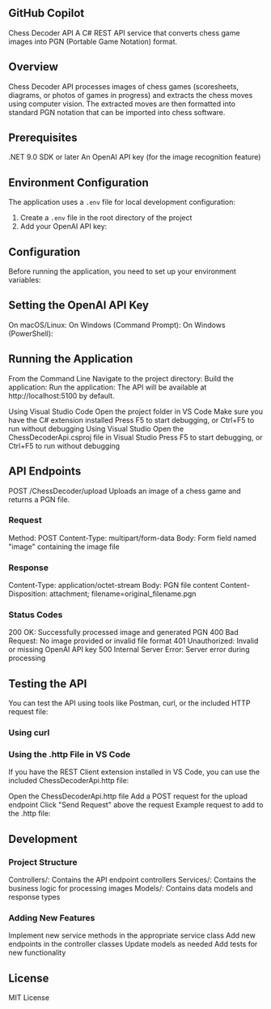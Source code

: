 ## GitHub Copilot
Chess Decoder API
A C# REST API service that converts chess game images into PGN (Portable Game Notation) format.

## Overview
Chess Decoder API processes images of chess games (scoresheets, diagrams, or photos of games in progress) and extracts the chess moves using computer vision. The extracted moves are then formatted into standard PGN notation that can be imported into chess software.

## Prerequisites
.NET 9.0 SDK or later
An OpenAI API key (for the image recognition feature)

## Environment Configuration

The application uses a `.env` file for local development configuration:

1. Create a `.env` file in the root directory of the project
2. Add your OpenAI API key:

## Configuration
Before running the application, you need to set up your environment variables:

## Setting the OpenAI API Key
On macOS/Linux:
On Windows (Command Prompt):
On Windows (PowerShell):

## Running the Application
From the Command Line
Navigate to the project directory:
Build the application:
Run the application:
The API will be available at http://localhost:5100 by default.

Using Visual Studio Code
Open the project folder in VS Code
Make sure you have the C# extension installed
Press F5 to start debugging, or Ctrl+F5 to run without debugging
Using Visual Studio
Open the ChessDecoderApi.csproj file in Visual Studio
Press F5 to start debugging, or Ctrl+F5 to run without debugging

## API Endpoints
POST /ChessDecoder/upload
Uploads an image of a chess game and returns a PGN file.

### Request
Method: POST
Content-Type: multipart/form-data
Body: Form field named "image" containing the image file

### Response
Content-Type: application/octet-stream
Body: PGN file content
Content-Disposition: attachment; filename=original_filename.pgn

### Status Codes
200 OK: Successfully processed image and generated PGN
400 Bad Request: No image provided or invalid file format
401 Unauthorized: Invalid or missing OpenAI API key
500 Internal Server Error: Server error during processing

## Testing the API
You can test the API using tools like Postman, curl, or the included HTTP request file:

### Using curl
### Using the .http File in VS Code
If you have the REST Client extension installed in VS Code, you can use the included ChessDecoderApi.http file:

Open the ChessDecoderApi.http file
Add a POST request for the upload endpoint
Click "Send Request" above the request
Example request to add to the .http file:

## Development
### Project Structure
Controllers/: Contains the API endpoint controllers
Services/: Contains the business logic for processing images
Models/: Contains data models and response types

### Adding New Features
Implement new service methods in the appropriate service class
Add new endpoints in the controller classes
Update models as needed
Add tests for new functionality

## License
MIT License